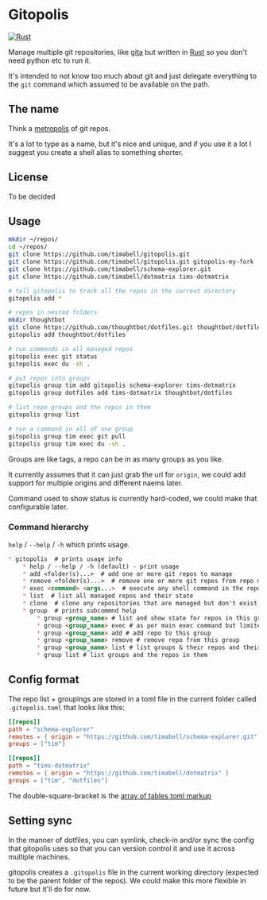 # Gitopolis

[![Rust](https://github.com/timabell/gitopolis/actions/workflows/rust.yml/badge.svg)](https://github.com/timabell/gitopolis/actions/workflows/rust.yml)

Manage multiple git repositories, like [gita](https://github.com/nosarthur/gita) but written in [Rust](https://www.rust-lang.org/) so you don't need python etc to run it.

It's intended to not know too much about git and just delegate everything to the `git` command which assumed to be available on the path.

## The name

Think a [metropolis](https://en.wikipedia.org/wiki/Metropolis) of git repos.

It's a lot to type as a name, but it's nice and unique, and if you use it a lot I suggest you create a shell alias to something shorter.

## License

To be decided

## Usage

```sh
mkdir ~/repos/
cd ~/repos/
git clone https://github.com/timabell/gitopolis.git
git clone https://github.com/timabell/gitopolis.git gitopolis-my-fork
git clone https://github.com/timabell/schema-explorer.git
git clone https://github.com/timabell/dotmatrix tims-dotmatrix

# tell gitopolis to track all the repos in the current directory
gitopolis add *

# repos in nested folders
mkdir thoughtbot
git clone https://github.com/thoughtbot/dotfiles.git thoughtbot/dotfiles
gitopolis add thoughtbot/dotfiles

# run commands in all managed repos
gitopolis exec git status
gitopolis exec du -sh .

# put repos into groups
gitopolis group tim add gitopolis schema-explorer tims-dotmatrix
gitopolis group dotfiles add tims-dotmatrix thoughtbot/dotfiles

# list repo groups and the repos in them
gitopolis group list

# run a command in all of one group
gitopolis group tim exec git pull
gitopolis group tim exec du -sh .
```

Groups are like tags, a repo can be in as many groups as you like.

It currently assumes that it can just grab the url for `origin`, we could add support for multiple origins and different naems later.

Command used to show status is currently hard-coded, we could make that configurable later.

### Command hierarchy

`help` / `--help` / `-h` which prints usage.

```md
* gitopolis  # prints usage info
	* help / --help / -h (default) - print usage
	* add <folder(s)...>  # add one or more git repos to manage
	* remove <folder(s)...>  # remove one or more git repos from repo management
	* exec <command> <args...>  # execute any shell command in the repo (including git commands)
	* list  # list all managed repos and their state
	* clone  # clone any repositories that are managed but don't exist locally
	* group  # prints subcommnd help
		* group <group_name> # list and show state for repos in this group
		* group <group_name> exec # as per main exec command but limited to a group
		* group <group_name> add # add repo to this group
		* group <group_name> remove # remove repo from this group
		* group <group_name> list # list groups & their repos and their state
		* group list # list groups and the repos in them
```

## Config format

The repo list + groupings are stored in a toml file in the current folder called `.gitopolis.toml` that looks like this:

```toml
[[repos]]
path = "schema-explorer"
remotes = { origin = "https://github.com/timabell/schema-explorer.git" }
groups = ["tim"]

[[repos]]
path = "tims-dotmatrix"
remotes = { origin = "https://github.com/timabell/dotmatrix" }
groups = ["tim", "dotfiles"]
```

The double-square-bracket is the [array of tables toml markup](https://toml.io/en/v1.0.0#array-of-tables)

## Setting sync

In the manner of dotfiles, you can symlink, check-in and/or sync the config that gitopolis uses so that you can version control it and use it across multiple machines.

gitopolis creates a `.gitopolis` file in the current working directory (expected to be the parent folder of the repos). We could make this more flexible in future but it'll do for now.
